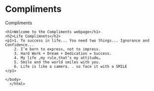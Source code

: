 # Compliments
Compliments
<html>
  <body>
    
    <h1>Welcome to the Compliments webpage</h1>
    <h2>Life Complimnets</h2>
    <p1>1. To success in life... You need two things... Ignorance and Confidence...
        2. I’m born to express, not to impress.
        3. Hard Work + Dream + Dedication = Success.
        4. My life ,my rule,that’s my attitude…
        5. Smile and the world smiles with you.
        6. Life is like a camera. . so face it with a SMILE
    </p1>
    
    </body>
      </html>
    
